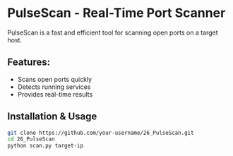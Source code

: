 # PulseScan - Real-Time Port Scanner  

PulseScan is a fast and efficient tool for scanning open ports on a target host.  

## Features:
- Scans open ports quickly  
- Detects running services  
- Provides real-time results  

## Installation & Usage  
```bash
git clone https://github.com/your-username/26_PulseScan.git  
cd 26_PulseScan  
python scan.py target-ip  
